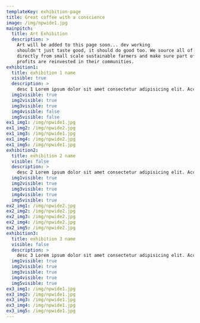 ```yaml
---
templateKey: exhibition-page
title: Great coffee with a conscience
image: /img/npwide1.jpg
mainpitch:
  title: Art Exhibition
  description: >
    Art will be added to this page soon... dev working
    shouldn't just taste good, it should do good too. We source all of our beans
    directly from small scale sustainable farmers and make sure part of the
    profits are reinvested in their communities.
exhibition1:
  title: exhibition 1 name
  visible: true
  description: >
    desc 1 Lorem ipsum dolor sit amet consectetur adipisicing elit. Accusamus minus nobis quam, ut cumque tenetur facilis laborum tempore fugit quaerat quasi, odio expedita voluptates repudiandae provident molestiae sapiente totam veritatis? Qui, repellat fuga aut sunt dolor sit hic numquam assumenda.
  img1visible: true
  img2visible: true
  img3visible: true
  img4visible: false
  img5visible: false
ex1_img1: /img/npwide1.jpg
ex1_img2: /img/npwide2.jpg
ex1_img3: /img/npwide1.jpg
ex1_img4: /img/npwide2.jpg
ex1_img5: /img/npwide1.jpg
exhibition2:
  title: exhibition 2 name
  visible: false
  description: >
    desc 2 Lorem ipsum dolor sit amet consectetur adipisicing elit. Accusamus minus nobis quam, ut cumque tenetur facilis laborum tempore fugit quaerat quasi, odio expedita voluptates repudiandae provident molestiae sapiente totam veritatis? Qui, repellat fuga aut sunt dolor sit hic numquam assumenda.
  img1visible: true
  img2visible: true
  img3visible: true
  img4visible: true
  img5visible: true
ex2_img1: /img/npwide2.jpg
ex2_img2: /img/npwide2.jpg
ex2_img3: /img/npwide2.jpg
ex2_img4: /img/npwide2.jpg
ex2_img5: /img/npwide2.jpg
exhibition3:
  title: exhibition 3 name
  visible: false
  description: >
    desc 3 Lorem ipsum dolor sit amet consectetur adipisicing elit. Accusamus minus nobis quam, ut cumque tenetur facilis laborum tempore fugit quaerat quasi, odio expedita voluptates repudiandae provident molestiae sapiente totam veritatis? Qui, repellat fuga aut sunt dolor sit hic numquam assumenda.
  img1visible: true
  img2visible: true
  img3visible: true
  img4visible: true
  img5visible: true 
ex3_img1: /img/npwide1.jpg
ex3_img2: /img/npwide1.jpg
ex3_img3: /img/npwide1.jpg
ex3_img4: /img/npwide1.jpg
ex3_img5: /img/npwide1.jpg
---
```

